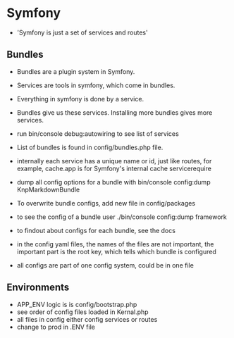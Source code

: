 # Symfony

* 'Symfony is just a set of services and routes'

## Bundles
* Bundles are a plugin system in Symfony.
* Services are tools in symfony, which come in bundles. 
* Everything in symfony is done by a service.
* Bundles give us these services. Installing more bundles gives more services.

* run bin/console debug:autowiring to see list of services

* List of bundles is found in config/bundles.php file.

* internally each service has a unique name or id, just like routes, for example, cache.app is for Symfony's internal cache servicerequire

* dump all config options for a bundle with bin/console config:dump <bundleName> KnpMarkdownBundle
* To overwrite bundle configs, add new file in config/packages
* to see the config of a bundle user ./bin/console config:dump <bundleName> framework
* to findout about configs for each bundle, see the docs
* in the config yaml files, the names of the files are not important, the important part is the root key, which tells which bundle is configured
* all configs are part of one config system, could be in one file 

## Environments
* APP_ENV logic is is config/bootstrap.php
* see order of config files loaded in Kernal.php
* all files in config either config services or routes
* change to prod in .ENV file
